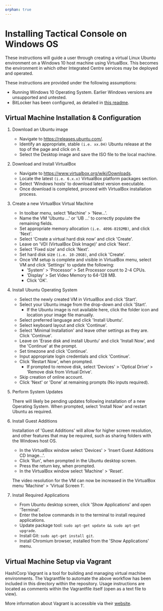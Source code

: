 ```yaml
---
orphan: true
---
```

# Installing Tactical Console on Windows OS

These instructions will guide a user through creating a virtual Linux Ubuntu environment on a Windows 10 host machine
using VirtualBox. This becomes the environment in which other Integrated Centre services may be deployed and operated.

These instructions are provided under the following assumptions:
- Running Windows 10 Operating System. Earlier Windows versions are unsupported and untested.
- BitLocker has been configured, as detailed in [this readme](windows_bitlocker_instructions.md).

## Virtual Machine Installation & Configuration

1) Download an Ubuntu image

   - Navigate to https://releases.ubuntu.com/.
   - Identify an appropriate, stable `(i.e. xx.04)` Ubuntu release at the top of the page and click on it.
   - Select the Desktop image and save the ISO file to the local machine.

2) Download and Install VirtualBox

   - Navigate to https://www.virtualbox.org/wiki/Downloads.
   - Locate the latest `(i.e. 6.x.x)` VirtualBox platform packages section.
   - Select ‘Windows hosts’ to download latest version executable.
   - Once download is completed, proceed with VirtualBox installation process.

3) Create a new VirtualBox Virtual Machine

   - In toolbar menu, select 'Machine' > 'New...'.
   - Name the VM 'Ubuntu ...' or 'UB ...' to correctly populate the remaining fields.
   - Set appropriate memory allocation `(i.e. 4096-8192MB)`, and click 'Next'.
   - Select 'Create a virtual hard disk now' and click 'Create'.
   - Leave on 'VDI (VirtualBox Disk Image)' and click 'Next'.
   - Select 'Fixed size' and click 'Next'.
   - Set hard disk size `(i.e. 10-20GB)`, and click 'Create'.
   - Once VM setup is complete and visible in VirtualBox menu, select VM and click 'Settings' to update the following:
     - 'System' > 'Processor' > Set Processor count to 2-4 CPUs.
     - 'Display' > Set Video Memory to 64-128 MB.
     - Click 'OK'.

4) Install Ubuntu Operating System

   - Select the newly created VM in VirtualBox and click 'Start'.
   - Select your Ubuntu image from the drop-down and click 'Start'.
     - If the Ubuntu image is not available here, click the folder icon and location your image file manually.
   - Select preferred language and click 'Install Ubuntu'.
   - Select keyboard layout and click 'Continue'.
   - Select 'Minimal Installation' and leave other settings as they are. Click 'Continue'.
   - Leave on 'Erase disk and install Ubuntu' and click 'Install Now', and the 'Continue' at the prompt.
   - Set timezone and click 'Continue'.
   - Input appropriate login credentials and click 'Continue'.
   - Click 'Restart Now', when prompted.
      - If prompted to remove disk, select 'Devices' > 'Optical Drive' > 'Remove disk from Virtual Drive'.
   - Skip creation of online account.
   - Click 'Next' or 'Done' at remaining prompts (No inputs required).

5) Perform System Updates

   There will likely be pending updates following installation of a new Operating System. When prompted, select 'Install
   Now' and restart Ubuntu as required.

6) Install Guest Additions

   Installation of 'Guest Additions' will allow for higher screen resolution, and other features that may be required,
   such as sharing folders with the Windows host OS.

   - In the VirtualBox window select 'Devices' > 'Insert Guest Additions CD Image...'.  
   - Click 'Run', when prompted in the Ubuntu desktop screen.
   - Press the return key, when prompted.
   - In the VirtualBox window select 'Machine' > 'Reset'.

   The video resolution for the VM can now be increased in the VirtualBox menu 'Machine' > 'Virtual Screen 1'.

7) Install Required Applications

   - From Ubuntu desktop screen, click 'Show Applications' and open 'Terminal'.
   - Enter the below commands in to the terminal to install required applications.
   - Update package tool: `sudo apt-get update && sudo apt-get upgrade`.
   - Install Git: `sudo apt-get install git`.
   - Install Chromium browser, installed from the 'Show Applications' menu.

## Virtual Machine Setup via Vagrant

HashiCorp Vagrant is a tool for building and managing virtual machine environments. The Vagrantfile to automate the
above workflow has been included in this directory within the repository. Usage instructions are located as comments
within the Vagrantfile itself (open as a text file to view).

More information about Vagrant is accessible via their [website](https://www.vagrantup.com/).
